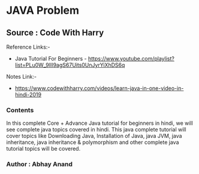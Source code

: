 
# JAVA Problem

## Source : Code With Harry

Reference Links:-
 - Java Tutorial For Beginners - https://www.youtube.com/playlist?list=PLu0W_9lII9agS67Uits0UnJyrYiXhDS6q
 
 Notes Link:- 
  - https://www.codewithharry.com/videos/learn-java-in-one-video-in-hindi-2019

### Contents

In this complete Core + Advance Java tutorial for beginners in hindi, we will see complete java topics covered in hindi. This java complete tutorial will cover topics like Downloading Java, Installation of Java, java JVM, java inheritance, java inheritance & polymorphism and other complete java tutorial topics will be covered.


### Author : Abhay Anand
